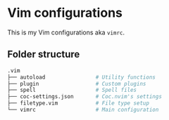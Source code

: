 # Vim configurations

This is my Vim configurations aka `vimrc`.

## Folder structure

```sh
.vim
├── autoload                # Utility functions
├── plugin                  # Custom plugins
├── spell                   # Spell files
├── coc-settings.json       # Coc.nvim's settings
├── filetype.vim            # File type setup
└── vimrc                   # Main configuration
```
